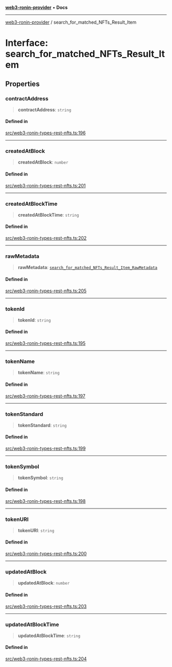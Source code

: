 [**web3-ronin-provider**](../README.md) • **Docs**

***

[web3-ronin-provider](../globals.md) / search\_for\_matched\_NFTs\_Result\_Item

# Interface: search\_for\_matched\_NFTs\_Result\_Item

## Properties

### contractAddress

> **contractAddress**: `string`

#### Defined in

[src/web3-ronin-types-rest-nfts.ts:196](https://github.com/chuacw/web3-ronin-provider/blob/1a659b81d9c7d7afbced0ae2b11550f4f6c0a233/src/web3-ronin-types-rest-nfts.ts#L196)

***

### createdAtBlock

> **createdAtBlock**: `number`

#### Defined in

[src/web3-ronin-types-rest-nfts.ts:201](https://github.com/chuacw/web3-ronin-provider/blob/1a659b81d9c7d7afbced0ae2b11550f4f6c0a233/src/web3-ronin-types-rest-nfts.ts#L201)

***

### createdAtBlockTime

> **createdAtBlockTime**: `string`

#### Defined in

[src/web3-ronin-types-rest-nfts.ts:202](https://github.com/chuacw/web3-ronin-provider/blob/1a659b81d9c7d7afbced0ae2b11550f4f6c0a233/src/web3-ronin-types-rest-nfts.ts#L202)

***

### rawMetadata

> **rawMetadata**: [`search_for_matched_NFTs_Result_Item_RawMetadata`](search_for_matched_NFTs_Result_Item_RawMetadata.md)

#### Defined in

[src/web3-ronin-types-rest-nfts.ts:205](https://github.com/chuacw/web3-ronin-provider/blob/1a659b81d9c7d7afbced0ae2b11550f4f6c0a233/src/web3-ronin-types-rest-nfts.ts#L205)

***

### tokenId

> **tokenId**: `string`

#### Defined in

[src/web3-ronin-types-rest-nfts.ts:195](https://github.com/chuacw/web3-ronin-provider/blob/1a659b81d9c7d7afbced0ae2b11550f4f6c0a233/src/web3-ronin-types-rest-nfts.ts#L195)

***

### tokenName

> **tokenName**: `string`

#### Defined in

[src/web3-ronin-types-rest-nfts.ts:197](https://github.com/chuacw/web3-ronin-provider/blob/1a659b81d9c7d7afbced0ae2b11550f4f6c0a233/src/web3-ronin-types-rest-nfts.ts#L197)

***

### tokenStandard

> **tokenStandard**: `string`

#### Defined in

[src/web3-ronin-types-rest-nfts.ts:199](https://github.com/chuacw/web3-ronin-provider/blob/1a659b81d9c7d7afbced0ae2b11550f4f6c0a233/src/web3-ronin-types-rest-nfts.ts#L199)

***

### tokenSymbol

> **tokenSymbol**: `string`

#### Defined in

[src/web3-ronin-types-rest-nfts.ts:198](https://github.com/chuacw/web3-ronin-provider/blob/1a659b81d9c7d7afbced0ae2b11550f4f6c0a233/src/web3-ronin-types-rest-nfts.ts#L198)

***

### tokenURI

> **tokenURI**: `string`

#### Defined in

[src/web3-ronin-types-rest-nfts.ts:200](https://github.com/chuacw/web3-ronin-provider/blob/1a659b81d9c7d7afbced0ae2b11550f4f6c0a233/src/web3-ronin-types-rest-nfts.ts#L200)

***

### updatedAtBlock

> **updatedAtBlock**: `number`

#### Defined in

[src/web3-ronin-types-rest-nfts.ts:203](https://github.com/chuacw/web3-ronin-provider/blob/1a659b81d9c7d7afbced0ae2b11550f4f6c0a233/src/web3-ronin-types-rest-nfts.ts#L203)

***

### updatedAtBlockTime

> **updatedAtBlockTime**: `string`

#### Defined in

[src/web3-ronin-types-rest-nfts.ts:204](https://github.com/chuacw/web3-ronin-provider/blob/1a659b81d9c7d7afbced0ae2b11550f4f6c0a233/src/web3-ronin-types-rest-nfts.ts#L204)
